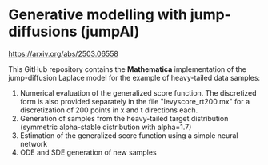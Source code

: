 # Generative modelling with jump-diffusions (jumpAI)

https://arxiv.org/abs/2503.06558

This GitHub repository contains the **Mathematica** implementation of the jump-diffusion Laplace model for the example of heavy-tailed data samples:

1. Numerical evaluation of the generalized score function. The discretized form is also provided separately in the file "levyscore_rt200.mx" for a discretization of 200 points in x and t directions each.
2. Generation of samples from the heavy-tailed target distribution (symmetric alpha-stable distribution with alpha=1.7)
3. Estimation of the generalized score function using a simple neural network
4. ODE and SDE generation of new samples
